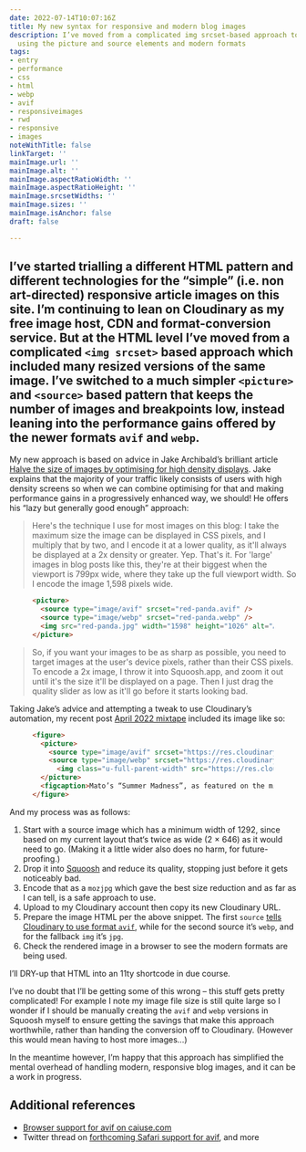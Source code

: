 ```yaml
---
date: 2022-07-14T10:07:16Z
title: My new syntax for responsive and modern blog images
description: I’ve moved from a complicated img srcset-based approach to a simple pattern
  using the picture and source elements and modern formats
tags:
- entry
- performance
- css
- html
- webp
- avif
- responsiveimages
- rwd
- responsive
- images
noteWithTitle: false
linkTarget: ''
mainImage.url: ''
mainImage.alt: ''
mainImage.aspectRatioWidth: ''
mainImage.aspectRatioHeight: ''
mainImage.srcsetWidths: ''
mainImage.sizes: ''
mainImage.isAnchor: false
draft: false

---
```

I’ve started trialling a different HTML pattern and different technologies for the “simple” (i.e. non art-directed) responsive article images on this site. I’m continuing to lean on Cloudinary as my free image host, CDN and format-conversion service. But at the HTML level I’ve moved from a complicated `<img srcset>` based approach which included many resized versions of the same image. I’ve switched to a much simpler `<picture>` and `<source>` based pattern that keeps the number of images and breakpoints low, instead leaning into the performance gains offered by the newer formats `avif` and `webp`.
---

My new approach is based on advice in Jake Archibald’s brilliant article   
[Halve the size of images by optimising for high density displays](https://jakearchibald.com/2021/serving-sharp-images-to-high-density-screens/). Jake explains that the majority of your traffic likely consists of users with high density screens so when we can combine optimising for that and making performance gains in a progressively enhanced way, we should! He offers his “lazy but generally good enough” approach:

> Here's the technique I use for most images on this blog: I take the maximum size the image can be displayed in CSS pixels, and I multiply that by two, and I encode it at a lower quality, as it'll always be displayed at a 2x density or greater. Yep. That's it. For 'large' images in blog posts like this, they're at their biggest when the viewport is 799px wide, where they take up the full viewport width. So I encode the image 1,598 pixels wide.

<figure>
  
``` html
<picture>
  <source type="image/avif" srcset="red-panda.avif" />
  <source type="image/webp" srcset="red-panda.webp" />
  <img src="red-panda.jpg" width="1598" height="1026" alt="A red panda" />
</picture>
```
  
</figure>
  
> So, if you want your images to be as sharp as possible, you need to target images at the user's device pixels, rather than their CSS pixels. To encode a 2x image, I throw it into Squoosh.app, and zoom it out until it's the size it'll be displayed on a page. Then I just drag the quality slider as low as it'll go before it starts looking bad.

Taking Jake’s advice and attempting a tweak to use Cloudinary’s automation, my recent post [April 2022 mixtape](https://fuzzylogic.me/posts/april-2022-mixtape/) included its image like so:

<figure>
  
``` html
<figure>
  <picture>
    <source type="image/avif" srcset="https://res.cloudinary.com/…/f_avif,q_auto,w_1292/v1654433393/mato_1500_squooshed_mozjpg_xjrkhl.jpg" />
    <source type="image/webp" srcset="https://res.cloudinary.com/…/f_webp,q_auto,w_1292/v1654433393/mato_1500_squooshed_mozjpg_xjrkhl.jpg" />
      <img class="u-full-parent-width" src="https://res.cloudinary.com/…/f_jpg,q_auto,w_1292/v1654433393/mato_1500_squooshed_mozjpg_xjrkhl.jpg" width="1292" height="1292" alt="Side A of the 7-inch vinyl release of Mato’s “Summer Madness" loading="lazy" decoding="async" />
  </picture>
  <figcaption>Mato’s “Summer Madness”, as featured on the mix</figcaption>
</figure>
```
  
</figure>

And my process was as follows:

1. Start with a source image which has a minimum width of 1292, since based on my current layout that‘s twice as wide (2 × 646) as it would need to go. (Making it a little wider also does no harm, for future-proofing.)
1. Drop it into [Squoosh](https://squoosh.app/) and reduce its quality, stopping just before it gets noticeably bad.
1. Encode that as a `mozjpg` which gave the best size reduction and as far as I can tell, is a safe approach to use.
1. Upload to my Cloudinary account then copy its new Cloudinary URL.
1. Prepare the image HTML per the above snippet. The first `source` [tells Cloudinary to use format `avif`](https://cloudinary.com/blog/how_to_adopt_avif_for_images_with_cloudinary#how_do_i_do_that_), while for the second source it’s `webp`, and for the fallback `img` it’s `jpg`.
1. Check the rendered image in a browser to see the modern formats are being used. 

I’ll DRY-up that HTML into an 11ty shortcode in due course.

I’ve no doubt that I’ll be getting some of this wrong – this stuff gets pretty complicated! For example I note my image file size is still quite large so I wonder if I should be manually creating the `avif` and `webp` versions in Squoosh myself to ensure getting the savings that make this approach worthwhile, rather than handing the conversion off to Cloudinary. (However this would mean having to host more images…)

In the meantime however, I’m happy that this approach has simplified the mental overhead of handling modern, responsive blog images, and it can be a work in progress.

## Additional references

- [Browser support for avif on caiuse.com](https://caniuse.com/avif)
- Twitter thread on [forthcoming Safari support for avif](https://twitter.com/jaffathecake/status/1540697894683942912), and more 